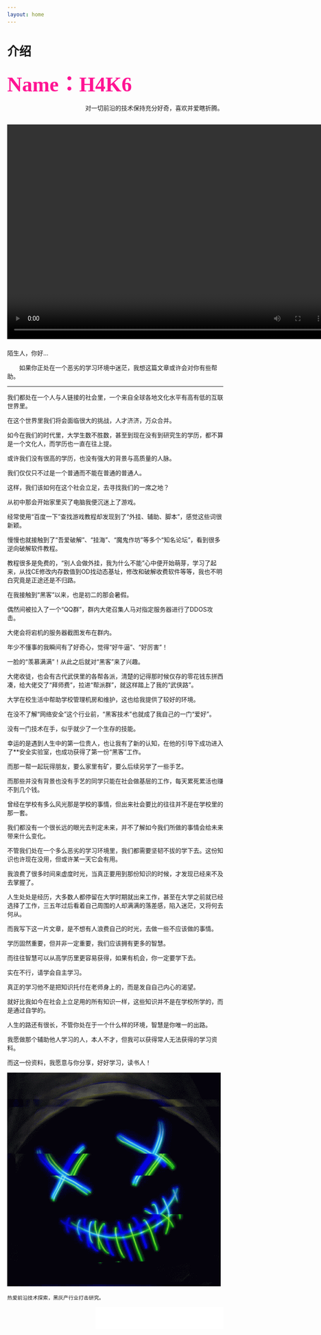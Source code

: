 ```yaml
---
layout: home
---
```


 # **介绍**

**<font color=DeepPink size=33 face="黑体">Name：H4K6</font>**



<div align=right>对一切前沿的技术保持充分好奇，喜欢并爱瞎折腾。</div>


<video src="/public/video/H4K6ATT.mp4" width="750px" height="500px" controls="controls"></video>
---

陌生人，你好...

&emsp;&emsp;如果你正处在一个恶劣的学习环境中迷茫，我想这篇文章或许会对你有些帮助。

- - - - - -

我们都处在一个人与人链接的社会里，一个来自全球各地文化水平有高有低的互联世界里。

在这个世界里我们将会面临很大的挑战，人才济济，万众合并。

如今在我们的时代里，大学生数不胜数，甚至到现在没有到研究生的学历，都不算是一个文化人，而学历也一直在往上提。

或许我们没有很高的学历，也没有强大的背景与高质量的人脉。

我们仅仅只不过是一个普通而不能在普通的普通人。

这样，我们该如何在这个社会立足，去寻找我们的一席之地？

从初中那会开始家里买了电脑我便沉迷上了游戏。

经常使用“百度一下”查找游戏教程却发现到了“外挂、辅助、脚本”，感觉这些词很新颖。

慢慢也就接触到了“吾爱破解”、“挂海”、“魔鬼作坊”等多个“知名论坛”，看到很多逆向破解软件教程。

教程很多是免费的，“别人会做外挂，我为什么不能”心中便开始萌芽，学习了起来，从找CE修改内存数值到OD找动态基址，修改和破解收费软件等等，我也不明白究竟是正途还是不归路。

在我接触到“黑客”以来，也是初二的那会暑假。

偶然间被拉入了一个“QQ群”，群内大佬召集人马对指定服务器进行了DDOS攻击。

大佬会将宕机的服务器截图发布在群内。

年少不懂事的我瞬间有了好奇心，觉得“好牛逼”、“好厉害”！

一脸的“羡慕满满”！从此之后就对“黑客”来了兴趣。

大佬收徒，也会有古代武侠里的各帮各派，清楚的记得那时候仅存的零花钱东拼西凑，给大佬交了“拜师费”，拉进“帮派群”，就这样踏上了我的“武侠路”。

大学在校生活中帮助学校管理机房和维护，这也给我提供了较好的环境。

在没不了解“网络安全”这个行业前，“黑客技术”也就成了我自己的一门“爱好”。

没有一门技术在手，似乎就少了一个生存的技能。

幸运的是遇到人生中的第一位贵人，也让我有了新的认知，在他的引导下成功进入了**安全实验室，也成功获得了第一份“黑客”工作。

而那一帮一起玩得朋友，要么家里有矿，要么后续另学了一些手艺。

而那些并没有背景也没有手艺的同学只能在社会做基层的工作，每天累死累活也赚不到几个钱。

曾经在学校有多么风光那是学校的事情，但出来社会要比的往往并不是在学校里的那一套。

我们都没有一个很长远的眼光去判定未来，并不了解如今我们所做的事情会给未来带来什么变化。

不管我们处在一个多么恶劣的学习环境里，我们都需要坚韧不拔的学下去。这份知识也许现在没用，但或许某一天它会有用。

我浪费了很多时间来虚度时光，当真正要用到那份知识的时候，才发现已经来不及去掌握了。

人生处处是经历，大多数人都停留在大学时期就出来工作，甚至在大学之前就已经选择了工作，三五年过后看着自己周围的人却满满的落差感，陷入迷茫，又将何去何从。

而我写下这一片文章，是不想有人浪费自己的时光，去做一些不应该做的事情。

学历固然重要，但并非一定重要，我们应该拥有更多的智慧。

而往往智慧可以从高学历里更容易获得，如果有机会，你一定要学下去。

实在不行，请学会自主学习。

真正的学习他不是把知识托付在老师身上的，而是发自自己内心的渴望。

就好比我如今在社会上立足用的所有知识一样，这些知识并不是在学校所学的，而是通过自学的。

人生的路还有很长，不管你处在于一个什么样的环境，智慧是你唯一的出路。

我愿做那个辅助他人学习的人，本人不才，但我可以获得常人无法获得的学习资料。

而这一份资料，我愿意与你分享，好好学习，读书人！


![smiley](/public/picture/anonimuns.gif)


```
热爱前沿技术探索，黑灰产行业打击研究。 
```
<div align=right><iframe frameborder="no" border="0" marginwidth="0" marginheight="0" width=298 height=52 src="//music.163.com/outchain/player?type=2&id=1812226216&auto=1&height=32"></iframe></div>

